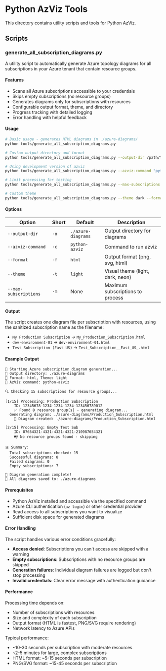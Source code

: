 # Python AzViz Tools

This directory contains utility scripts and tools for Python AzViz.

## Scripts

### generate_all_subscription_diagrams.py

A utility script to automatically generate Azure topology diagrams for all subscriptions in your Azure tenant that contain resource groups.

#### Features
- Scans all Azure subscriptions accessible to your credentials
- Skips empty subscriptions (no resource groups)
- Generates diagrams only for subscriptions with resources
- Configurable output format, theme, and directory
- Progress tracking with detailed logging
- Error handling with helpful feedback

#### Usage

```bash
# Basic usage - generates HTML diagrams in ./azure-diagrams/
python tools/generate_all_subscription_diagrams.py

# Custom output directory and format
python tools/generate_all_subscription_diagrams.py --output-dir /path/to/output --format png

# Using development version of azviz
python tools/generate_all_subscription_diagrams.py --azviz-command "python azviz.py"

# Limit processing for testing
python tools/generate_all_subscription_diagrams.py --max-subscriptions 5

# Custom theme
python tools/generate_all_subscription_diagrams.py --theme dark --format svg
```

#### Options

| Option | Short | Default | Description |
|--------|-------|---------|-------------|
| `--output-dir` | `-o` | `./azure-diagrams` | Output directory for diagrams |
| `--azviz-command` | `-c` | `python-azviz` | Command to run azviz |
| `--format` | `-f` | `html` | Output format (png, svg, html) |
| `--theme` | `-t` | `light` | Visual theme (light, dark, neon) |
| `--max-subscriptions` | `-m` | None | Maximum subscriptions to process |

#### Output

The script creates one diagram file per subscription with resources, using the sanitized subscription name as the filename:

- `My Production Subscription` → `My_Production_Subscription.html`
- `dev-environment-01` → `dev-environment-01.html`
- `Test Subscription (East US)` → `Test_Subscription__East_US_.html`

#### Example Output

```
🚀 Starting Azure subscription diagram generation...
📁 Output directory: ./azure-diagrams
🎨 Format: html, Theme: light
🔧 AzViz command: python-azviz

🔍 Checking 15 subscriptions for resource groups...

[1/15] Processing: Production Subscription
    ID: 12345678-1234-1234-1234-123456789012
    ✅ Found 8 resource group(s) - generating diagram...
  Generating diagram: ./azure-diagrams/Production_Subscription.html
    🎨 Diagram created: ./azure-diagrams/Production_Subscription.html

[2/15] Processing: Empty Test Sub
    ID: 87654321-4321-4321-4321-210987654321
    📭 No resource groups found - skipping

📊 Summary:
  Total subscriptions checked: 15
  Successful diagrams: 8
  Failed diagrams: 0
  Empty subscriptions: 7

🏁 Diagram generation complete!
📁 All diagrams saved to: ./azure-diagrams
```

#### Prerequisites

- Python AzViz installed and accessible via the specified command
- Azure CLI authentication (`az login`) or other credential provider
- Read access to all subscriptions you want to visualize
- Sufficient disk space for generated diagrams

#### Error Handling

The script handles various error conditions gracefully:
- **Access denied**: Subscriptions you can't access are skipped with a warning
- **Empty subscriptions**: Subscriptions with no resource groups are skipped
- **Generation failures**: Individual diagram failures are logged but don't stop processing
- **Invalid credentials**: Clear error message with authentication guidance

#### Performance

Processing time depends on:
- Number of subscriptions with resources
- Size and complexity of each subscription
- Output format (HTML is fastest, PNG/SVG require rendering)
- Network latency to Azure APIs

Typical performance:
- ~10-30 seconds per subscription with moderate resources
- ~2-5 minutes for large, complex subscriptions
- HTML format: ~5-15 seconds per subscription
- PNG/SVG format: ~15-45 seconds per subscription